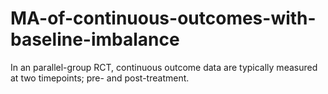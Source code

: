 # MA-of-continuous-outcomes-with-baseline-imbalance

In an parallel-group RCT, continuous outcome data are typically measured at two timepoints; pre- and post-treatment.
